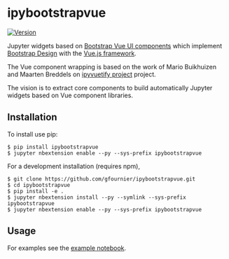 ipybootstrapvue
===============================

[![Version](https://img.shields.io/pypi/v/ipybootstrapvue.svg)](https://pypi.org/project/ipybootstrapvue/)

Jupyter widgets based on [Bootstrap Vue UI components](https://bootstrap-vue.js.org) which implement 
[Bootstrap Design](https://getbootstrap.com) with the [Vue.js framework](https://vuejs.org/).

The Vue component wrapping is based on the work of Mario Buikhuizen and Maarten Breddels on [ipyvuetify project](https://github.com/mariobuikhuizen/ipyvuetify) project.

The vision is to extract core components to build automatically Jupyter widgets based on Vue component libraries.

Installation
------------

To install use pip:

    $ pip install ipybootstrapvue
    $ jupyter nbextension enable --py --sys-prefix ipybootstrapvue


For a development installation (requires npm),

    $ git clone https://github.com/gfournier/ipybootstrapvue.git
    $ cd ipybootstrapvue
    $ pip install -e .
    $ jupyter nbextension install --py --symlink --sys-prefix ipybootstrapvue
    $ jupyter nbextension enable --py --sys-prefix ipybootstrapvue

Usage
-----

For examples see the [example notebook](examples/Examples.ipynb).
